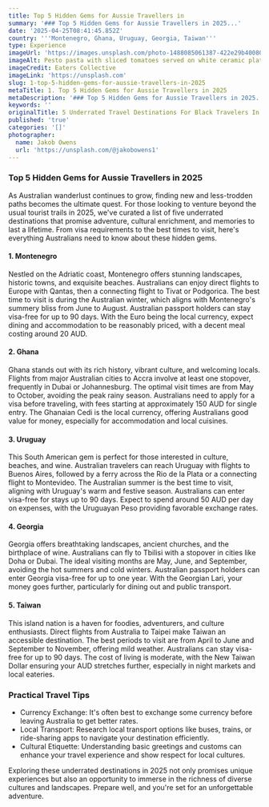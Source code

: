 ```yaml
---
title: Top 5 Hidden Gems for Aussie Travellers in
summary: '### Top 5 Hidden Gems for Aussie Travellers in 2025...'
date: '2025-04-25T08:41:45.852Z'
country: '''Montenegro, Ghana, Uruguay, Georgia, Taiwan'''
type: Experience
imageUrl: 'https://images.unsplash.com/photo-1488085061387-422e29b40080'
imageAlt: Pesto pasta with sliced tomatoes served on white ceramic plate
imageCredit: Eaters Collective
imageLink: 'https://unsplash.com'
slug: 1-top-5-hidden-gems-for-aussie-travellers-in-2025
metaTitle: 1. Top 5 Hidden Gems for Aussie Travellers in 2025
metaDescription: '### Top 5 Hidden Gems for Aussie Travellers in 2025...'
keywords: ''
originalTitle: 5 Underrated Travel Destinations For Black Travelers In 2025 - Travel Noire
published: 'true'
categories: '[]'
photographer:
  name: Jakob Owens
  url: 'https://unsplash.com/@jakobowens1'
---
```









### Top 5 Hidden Gems for Aussie Travellers in 2025

As Australian wanderlust continues to grow, finding new and less-trodden paths becomes the ultimate quest. For those looking to venture beyond the usual tourist trails in 2025, we've curated a list of five underrated destinations that promise adventure, cultural enrichment, and memories to last a lifetime. From visa requirements to the best times to visit, here's everything Australians need to know about these hidden gems.

#### 1. Montenegro

Nestled on the Adriatic coast, Montenegro offers stunning landscapes, historic towns, and exquisite beaches. Australians can enjoy direct flights to Europe with Qantas, then a connecting flight to Tivat or Podgorica. The best time to visit is during the Australian winter, which aligns with Montenegro's summery bliss from June to August. Australian passport holders can stay visa-free for up to 90 days. With the Euro being the local currency, expect dining and accommodation to be reasonably priced, with a decent meal costing around 20 AUD.

#### 2. Ghana

Ghana stands out with its rich history, vibrant culture, and welcoming locals. Flights from major Australian cities to Accra involve at least one stopover, frequently in Dubai or Johannesburg. The optimal visit times are from May to October, avoiding the peak rainy season. Australians need to apply for a visa before traveling, with fees starting at approximately 150 AUD for single entry. The Ghanaian Cedi is the local currency, offering Australians good value for money, especially for accommodation and local cuisines.

#### 3. Uruguay

This South American gem is perfect for those interested in culture, beaches, and wine. Australian travelers can reach Uruguay with flights to Buenos Aires, followed by a ferry across the Rio de la Plata or a connecting flight to Montevideo. The Australian summer is the best time to visit, aligning with Uruguay's warm and festive season. Australians can enter visa-free for stays up to 90 days. Expect to spend around 50 AUD per day on expenses, with the Uruguayan Peso providing favorable exchange rates.

#### 4. Georgia

Georgia offers breathtaking landscapes, ancient churches, and the birthplace of wine. Australians can fly to Tbilisi with a stopover in cities like Doha or Dubai. The ideal visiting months are May, June, and September, avoiding the hot summers and cold winters. Australian passport holders can enter Georgia visa-free for up to one year. With the Georgian Lari, your money goes further, particularly for dining out and public transport.

#### 5. Taiwan

This island nation is a haven for foodies, adventurers, and culture enthusiasts. Direct flights from Australia to Taipei make Taiwan an accessible destination. The best periods to visit are from April to June and September to November, offering mild weather. Australians can stay visa-free for up to 90 days. The cost of living is moderate, with the New Taiwan Dollar ensuring your AUD stretches further, especially in night markets and local eateries.

### Practical Travel Tips

- Currency Exchange: It's often best to exchange some currency before leaving Australia to get better rates.
- Local Transport: Research local transport options like buses, trains, or ride-sharing apps to navigate your destination efficiently.
- Cultural Etiquette: Understanding basic greetings and customs can enhance your travel experience and show respect for local cultures.

Exploring these underrated destinations in 2025 not only promises unique experiences but also an opportunity to immerse in the richness of diverse cultures and landscapes. Prepare well, and you're set for an unforgettable adventure.
